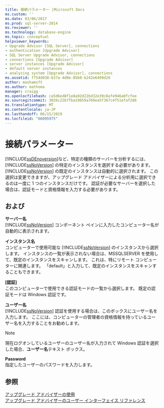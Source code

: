```yaml
---
title: 接続パラメーター |Microsoft Docs
ms.custom: ''
ms.date: 03/06/2017
ms.prod: sql-server-2014
ms.reviewer: ''
ms.technology: database-engine
ms.topic: conceptual
helpviewer_keywords:
- Upgrade Advisor [SQL Server], connections
- authentication [Upgrade Advisor]
- SQL Server Upgrade Advisor, connections
- connections [Upgrade Advisor]
- server instances [Upgrade Advisor]
- default server instances
- analyzing system [Upgrade Advisor], connections
ms.assetid: f754d038-637a-4d8e-85b0-b242e6499d26
author: mashamsft
ms.author: mathoma
manager: craigg
ms.openlocfilehash: ca5d6ed8f1e8a92d22bd32e39c8afe946a0fcfee
ms.sourcegitcommit: 3026c22b7fba19059a769ea5f367c4f51efaf286
ms.translationtype: MT
ms.contentlocale: ja-JP
ms.lasthandoff: 06/15/2019
ms.locfileid: "66095975"
---
```

# <a name="connection-parameters"></a>接続パラメーター
  [!INCLUDE[ssDEnoversion](../../includes/ssdenoversion-md.md)]など、特定の種類のサーバーを分析するには、[!INCLUDE[ssNoVersion](../../includes/ssnoversion-md.md)] の特定のインスタンスを選択する必要があります。 [!INCLUDE[ssNoVersion](../../includes/ssnoversion-md.md)] の既定のインスタンスは自動的に選択されます。 この選択は変更できますが、アップグレード アドバイザーによる分析用に選択できるのは一度に 1 つのインスタンスだけです。 認証が必要なサーバーを選択した場合は、認証モードと資格情報を入力する必要があります。  
  
## <a name="options"></a>および  
 **サーバー名**  
 [!INCLUDE[ssNoVersion](../../includes/ssnoversion-md.md)] コンポーネント ペインに入力したコンピューター名が自動的に表示されます。  
  
 **インスタンス名**  
 コンピューターで使用可能な [!INCLUDE[ssNoVersion](../../includes/ssnoversion-md.md)] のインスタンスから選択します。 インスタンスの一覧が表示されない場合は、MSSQLSERVER を使用して、既定のインスタンスをスキャンします。 これは、特にリモート コンピューターに関連します。 「default」と入力して、既定のインスタンスをスキャンすることもできます。  
  
 **[認証]**  
 このコンピューターで使用できる認証モードの一覧から選択します。 既定の認証モードは Windows 認証です。  
  
 **ユーザー名**  
 [!INCLUDE[ssNoVersion](../../includes/ssnoversion-md.md)] 認証を使用する場合は、このボックスにユーザー名を入力します。 ここには、コンピューターの管理者の資格情報を持っているユーザー名を入力することをお勧めします。  
  
> [!NOTE]  
>  現在ログオンしているユーザーのユーザー名が入力されて Windows 認証を選択した場合、**ユーザー名**テキスト ボックス。  
  
 **Password**  
 指定したユーザーのパスワードを入力します。  
  
## <a name="see-also"></a>参照  
 [アップグレード アドバイザーの使用](../../../2014/sql-server/install/working-with-upgrade-advisor.md)   
 [アップグレード アドバイザーのユーザー インターフェイス リファレンス](../../../2014/sql-server/install/upgrade-advisor-user-interface-reference.md)  
  
  
